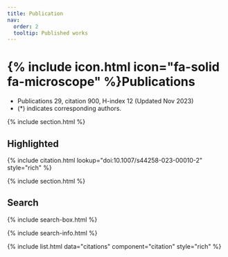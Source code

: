 ```yaml
---
title: Publication
nav:
  order: 2
  tooltip: Published works
---
```


# {% include icon.html icon="fa-solid fa-microscope" %}Publications

- Publications 29, citation 900, H-index 12 (Updated Nov 2023)
- (*) indicates corresponding authors.
  
{% include section.html %}

## Highlighted

{% include citation.html lookup="doi:10.1007/s44258-023-00010-2" style="rich" %}

{% include section.html %}

## Search

{% include search-box.html %}

{% include search-info.html %}

{% include list.html data="citations" component="citation" style="rich" %}
